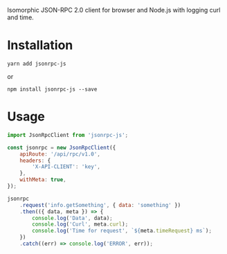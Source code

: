 Isomorphic JSON-RPC 2.0 client for browser and Node.js with logging curl and time.

# Installation

```shell
yarn add jsonrpc-js
```

or

```shell
npm install jsonrpc-js --save
```

# Usage

```js
import JsonRpcClient from 'jsonrpc-js';

const jsonrpc = new JsonRpcClient({
    apiRoute: '/api/rpc/v1.0',
    headers: {
        'X-API-CLIENT': 'key',
    },
    withMeta: true,
});

jsonrpc
    .request('info.getSomething', { data: 'something' })
    .then(({ data, meta }) => {
        console.log('Data', data);
        console.log('Curl', meta.curl);
        console.log('Time for request', `${meta.timeRequest} ms`);
    })
    .catch((err) => console.log('ERROR', err));
```
